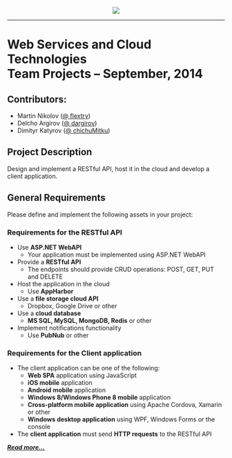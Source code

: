 <p align="center"><a href="http://academy.telerik.com/"><img src="https://raw.github.com/flextry/Telerik-Academy/master/Programming%20with%20C%23/Codes/Other/Telerik.png" /></a></p>

---

# Web Services and Cloud Technologies <br/> Team Projects – September, 2014 <br/>

## Contributors:
* Martin Nikolov ([@ flextry](https://github.com/flextry))
* Delcho Argirov ([@ dargirov](https://github.com/dargirov))
* Dimityr Katyrov ([@ chichuMitku](https://github.com/chichuMitku))

## Project Description
Design and implement a RESTful API, host it in the cloud and develop a client application.

## General Requirements
Please define and implement the following assets in your project:

### Requirements for the RESTful API
  * Use __ASP.NET WebAPI__
    * Your application must be implemented using ASP.NET WebAPI
  * Provide a __RESTful API__
    * The endpoints should provide CRUD operations: POST, GET, PUT and DELETE
  * Host the application in the cloud
    * Use __AppHarbor__
  * Use a __file storage cloud API__
    * Dropbox, Google Drive or other
  * Use a __cloud database__
    * __MS SQL, MySQL, MongoDB, Redis__ or other
  * Implement notifications functionality
    * Use __PubNub__ or other 

### Requirements for the Client application
  * The client application can be one of the following:
    * __Web SPA__ application using JavaScript
    * __iOS mobile__ application
    * __Android mobile__ application
    * __Windows 8/Windows Phone 8 mobile__ application
    * __Cross-platform mobile application__ using Apache Cordova, Xamarin or other
    * __Windows desktop application__ using WPF, Windows Forms or the console
  * The __client application__ must send __HTTP requests__ to the RESTful API

[***Read more...***]()

